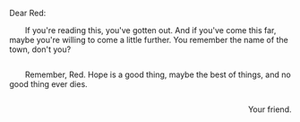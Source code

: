 Dear Red:

<div style="text-indent: 2em;">
If you're reading this, you've gotten out.
And if you've come this far, maybe you're willing to come a little further.
You remember the name of the town, don't you?
</div>

<div style="text-indent: 2em; margin-top: 2em;">
Remember, Red. Hope is a good thing, maybe the best of things, and no good thing ever dies.
</div>

<div style="text-align: right; margin-top: 2em;">
Your friend.
</div>
